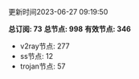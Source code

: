 更新时间2023-06-27 09:19:50

**总订阅: 73**
**总节点: 998**
**有效节点: 346**
- v2ray节点: 277
- ss节点: 12
- trojan节点: 57
